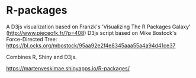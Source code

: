 # R-packages

A D3js visualization based on Franzk's 'Visualizing The R Packages Galaxy' (http://www.pieceofk.fr/?p=408)
D3js script based on Mike Bostock's Force-Directed Tree: https://bl.ocks.org/mbostock/95aa92e2f4e8345aaa55a4a94d41ce37

Combines R, Shiny and D3js.

https://martenveskimae.shinyapps.io/R-packages/

